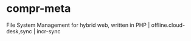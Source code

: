 # compr-meta
File System Management for hybrid web, written in PHP | offline.cloud-desk,sync | incr-sync
